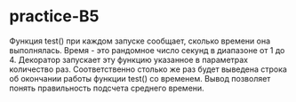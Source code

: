 # practice-B5
Функция test() при каждом запуске сообщает, сколько времени она выполнялась. 
Время - это рандомное число секунд в диапазоне от 1 до 4.
Декоратор запускает эту функцию указанное в параметрах количество раз.
Соответственно столько же раз будет выведена строка об окончании работы функции test() со временем.
Вывод позволяет понять правильность подсчета среднего времени.
